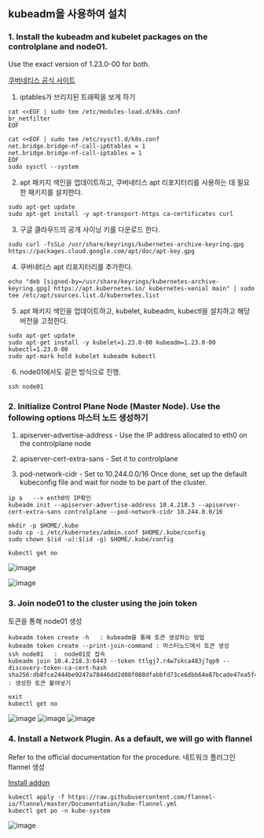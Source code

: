 ## kubeadm을 사용하여 설치

### 1. Install the kubeadm and kubelet packages on the controlplane and node01.
Use the exact version of 1.23.0-00 for both.

[쿠버네티스 공식 사이트](https://kubernetes.io/ko/docs/setup/production-environment/tools/kubeadm/install-kubeadm/)


1. iptables가 브리지된 트래픽을 보게 하기

```
cat <<EOF | sudo tee /etc/modules-load.d/k8s.conf
br_netfilter
EOF

cat <<EOF | sudo tee /etc/sysctl.d/k8s.conf
net.bridge.bridge-nf-call-ip6tables = 1
net.bridge.bridge-nf-call-iptables = 1
EOF
sudo sysctl --system
```

2. apt 패키지 색인을 업데이트하고, 쿠버네티스 apt 리포지터리를 사용하는 데 필요한 패키지를 설치한다.
```
sudo apt-get update
sudo apt-get install -y apt-transport-https ca-certificates curl
```


3. 구글 클라우드의 공개 사이닝 키를 다운로드 한다. 
```
sudo curl -fsSLo /usr/share/keyrings/kubernetes-archive-keyring.gpg https://packages.cloud.google.com/apt/doc/apt-key.gpg
```

4. 쿠버네티스 apt 리포지터리를 추가한다.
```
echo "deb [signed-by=/usr/share/keyrings/kubernetes-archive-keyring.gpg] https://apt.kubernetes.io/ kubernetes-xenial main" | sudo tee /etc/apt/sources.list.d/kubernetes.list
```

5. apt 패키지 색인을 업데이트하고, kubelet, kubeadm, kubectl을 설치하고 해당 버전을 고정한다.

```
sudo apt-get update
sudo apt-get install -y kubelet=1.23.0-00 kubeadm=1.23.0-00 kubectl=1.23.0-00
sudo apt-mark hold kubelet kubeadm kubectl
```

6. node01에서도 같은 방식으로 진행.

```
ssh node01
```


### 2. Initialize Control Plane Node (Master Node). Use the following options 마스터 노드 생성하기


1. apiserver-advertise-address - Use the IP address allocated to eth0 on the controlplane node

2. apiserver-cert-extra-sans - Set it to controlplane

3. pod-network-cidr - Set to 10.244.0.0/16
Once done, set up the default kubeconfig file and wait for node to be part of the cluster.


```
ip a   --> enth0의 IP확인
kubeadm init --apiserver-advertise-address 10.4.218.3 --apiserver-cert-extra-sans controlplane --pod-network-cidr 10.244.0.0/16

mkdir -p $HOME/.kube
sudo cp -i /etc/kubernetes/admin.conf $HOME/.kube/config
sudo chown $(id -u):$(id -g) $HOME/.kube/config

kubectl get no
```

![image](https://user-images.githubusercontent.com/81672260/173991184-3d324c92-6d97-47fd-bc19-4eb6ada31e17.png)

![image](https://user-images.githubusercontent.com/81672260/173991531-34bd79c3-8ede-49f3-a420-d42831949bba.png)

### 3. Join node01 to the cluster using the join token
토큰을 통해 node01 생성

```
kubeadm token create -h   : kubeadm을 통해 토큰 생성하는 방법
kubeadm token create --print-join-command : 마스터노드에서 토큰 생성
ssh node01   :  node01로 접속
kubeadm join 10.4.218.3:6443 --token ttlgj7.r4w7skca483j7qp9 --discovery-token-ca-cert-hash sha256:db8fce2444be9247a78446dd2d08f088dfabbfd73ce6dbb64e87bcade47ea5f4  : 생성한 토큰 붙여넣기

exit
kubectl get no

```


![image](https://user-images.githubusercontent.com/81672260/173992118-10306ccc-b5e5-4f57-838d-160041a8e5e0.png)
![image](https://user-images.githubusercontent.com/81672260/173992484-e828b4b4-f7eb-46bb-b0ba-8aa5960fe3a4.png)
![image](https://user-images.githubusercontent.com/81672260/173992575-f221e24f-2a1b-48b6-81c7-63cd2ad2ab68.png)

### 4. Install a Network Plugin. As a default, we will go with flannel
Refer to the official documentation for the procedure.
네트워크 플러그인 flannel 생성

[Install addon](https://kubernetes.io/ko/docs/concepts/cluster-administration/addons/)

```
kubectl apply -f https://raw.githubusercontent.com/flannel-io/flannel/master/Documentation/kube-flannel.yml
kubectl get po -n kube-system
```

![image](https://user-images.githubusercontent.com/81672260/173992981-33d8c4b2-257d-4a90-af24-8e2c26b416ac.png)




